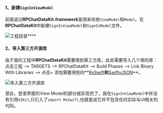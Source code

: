 

#### 1、新建`SignInViewModel`

前面说过**RPChatDataKit.framework**是用来存放`ViewModel`和`Model`。在**RPChatDataKit**中新建`SignInViewModel`和`SignInModel`文件。 

![工程目录](https://user-gold-cdn.xitu.io/2020/6/15/172b76dc82706398?w=437&h=466&f=png&s=222750)****

#### 2、导入第三方开源库

由于我的工程中**RPChatDataKit**需要用到第三方库，此处需要导入几个用的库：
点击工程 --> TARGETS --> RPChatDataKit --> Build Phases --> Link Binary With Libraries --> 点击+  添加需要用到的**[RxSwift](https://github.com/ReactiveX/RxSwift)**和**[SwiftyJSON](https://github.com/SwiftyJSON/SwiftyJSON)**。

![导入第三方开源库](https://user-gold-cdn.xitu.io/2020/7/6/17322e3a0f79754b?w=1227&h=426&f=png&s=288690)

 
 

至此，登录界面的View Model的部分就实现完了。我在`SignInViewModel`中并没有引用`UIKit`,只引入了`import RxSwift`,也就是说它并不包含任何实际与UI相关的代码。
